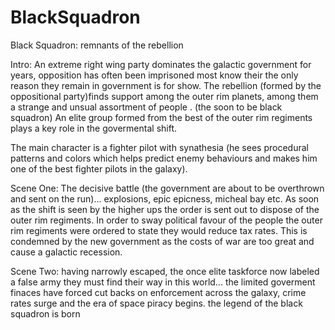 # BlackSquadron
Black Squadron: remnants of the rebellion

Intro:
  An extreme right wing party dominates the galactic government for years, opposition has often been imprisoned most know their 
  the only reason they remain in government is for show. The rebellion (formed by the oppositional party)finds support among the
  outer rim planets, among them a strange and unsual assortment of people . (the soon to be black squadron) An elite group formed 
  from the best of the outer rim regiments plays a key role in the govermental shift.
  
  The main character is a fighter pilot with synathesia (he sees procedural patterns and colors which helps predict enemy behaviours
  and makes him one of the best fighter pilots in the galaxy).
  
Scene One:
  The decisive battle (the government are about to be overthrown and sent on the run)... explosions, epic epicness, micheal bay etc.
  As soon as the shift is seen by the higher ups the order is sent out to dispose of the outer rim regiments. In order to sway 
  political favour of the people the outer rim regiments were ordered to state they would reduce tax rates. This is condemned by 
  the new government as the costs of war are too great and cause a galactic recession. 
  
Scene Two:
  having narrowly escaped, the once elite taskforce now labeled a false army they must find their way in this world...
  the limited goverment finaces have forced cut backs on enforcement across the galaxy, crime rates surge and the era of
  space piracy begins. the legend of the black squadron is born
